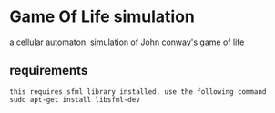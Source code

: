 # Game Of Life simulation
a cellular automaton. simulation of John conway's game of life

## requirements
    this requires sfml library installed. use the following command
    sudo apt-get install libsfml-dev
